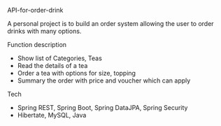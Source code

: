 API-for-order-drink

A personal project is to build an order system allowing the user to order drinks with many options.

Function description

+ Show list of Categories, Teas
+ Read the details of a tea
+ Order a tea with options for size, topping
+ Summary the order with price and voucher which can apply

Tech
+ Spring REST, Spring Boot, Spring DataJPA, Spring Security
+ Hibertate, MySQL, Java
